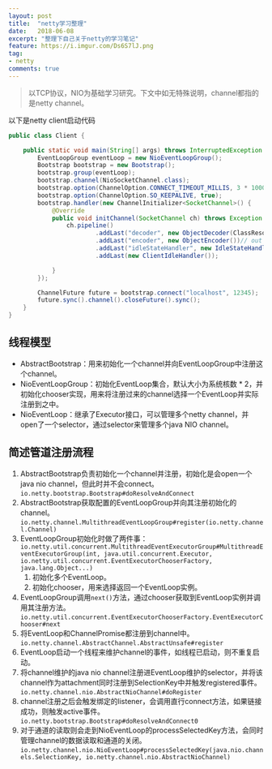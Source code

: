 ```yaml
---
layout: post
title:  "netty学习整理"
date:   2018-06-08
excerpt: "整理下自己关于netty的学习笔记"
feature: https://i.imgur.com/Ds6S7lJ.png
tag:
- netty
comments: true
---
```


> 以TCP协议，NIO为基础学习研究。下文中如无特殊说明，channel都指的是netty channel。

以下是netty client启动代码
``` java
public class Client {

    public static void main(String[] args) throws InterruptedException {
        EventLoopGroup eventLoop = new NioEventLoopGroup();
        Bootstrap bootstrap = new Bootstrap();
        bootstrap.group(eventLoop);
        bootstrap.channel(NioSocketChannel.class);
        bootstrap.option(ChannelOption.CONNECT_TIMEOUT_MILLIS, 3 * 1000);
        bootstrap.option(ChannelOption.SO_KEEPALIVE, true);
        bootstrap.handler(new ChannelInitializer<SocketChannel>() {
            @Override
            public void initChannel(SocketChannel ch) throws Exception {
                ch.pipeline()
                        .addLast("decoder", new ObjectDecoder(ClassResolvers.cacheDisabled(getClass().getClassLoader()))) // in 1
                        .addLast("encoder", new ObjectEncoder())// out 3
                        .addLast("idleStateHandler", new IdleStateHandler(0, 1, 0))
                        .addLast(new ClientIdleHandler());

            }
        });

        ChannelFuture future = bootstrap.connect("localhost", 12345);
        future.sync().channel().closeFuture().sync();
    }
}
```

## 线程模型

* AbstractBootstrap：用来初始化一个channel并向EventLoopGroup中注册这个channel。
* NioEventLoopGroup：初始化EventLoop集合，默认大小为系统核数 * 2，并初始化chooser实现，用来将注册过来的channel选择一个EventLoop并实际注册到之中。
* NioEventLoop：继承了Executor接口，可以管理多个netty channel，并open了一个selector，通过selector来管理多个java NIO channel。

## 简述管道注册流程

1. AbstractBootstrap负责初始化一个channel并注册，初始化是会open一个java nio channel，但此时并不会connect。```io.netty.bootstrap.Bootstrap#doResolveAndConnect```
2. AbstractBootstrap获取配置的EventLoopGroup并向其注册初始化的channel。```io.netty.channel.MultithreadEventLoopGroup#register(io.netty.channel.Channel)```
3. EventLoopGroup初始化时做了两件事：```io.netty.util.concurrent.MultithreadEventExecutorGroup#MultithreadEventExecutorGroup(int, java.util.concurrent.Executor, io.netty.util.concurrent.EventExecutorChooserFactory, java.lang.Object...)```
    1. 初始化多个EventLoop。
    2. 初始化chooser，用来选择返回一个EventLoop实例。
4. EventLoopGroup调用```next()```方法，通过chooser获取到EventLoop实例并调用其注册方法。```io.netty.util.concurrent.EventExecutorChooserFactory.EventExecutorChooser#next```
5. 将EventLoop和ChannelPromise都注册到channel中。```io.netty.channel.AbstractChannel.AbstractUnsafe#register```
6. EventLoop启动一个线程来维护channel的事件，如线程已启动，则不重复启动。
7. 将channel维护的java nio channel注册进EventLoop维护的selector，并将该channel作为attachment同时注册到SelectionKey中并触发registered事件。```io.netty.channel.nio.AbstractNioChannel#doRegister```
8. channel注册之后会触发绑定的listener，会调用直行connect方法，如果链接成功，则触发active事件。```io.netty.bootstrap.Bootstrap#doResolveAndConnect0```
9. 对于通道的读取则会走到NioEventLoop的processSelectedKey方法，会同时管理channel的数据读取和通道的关闭。 ```io.netty.channel.nio.NioEventLoop#processSelectedKey(java.nio.channels.SelectionKey, io.netty.channel.nio.AbstractNioChannel)```
